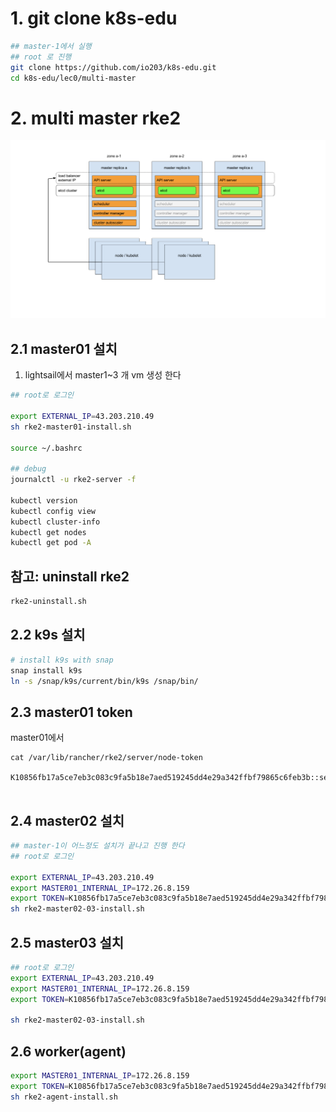 
# 1.  git clone k8s-edu
```bash
## master-1에서 실행
## root 로 진행 
git clone https://github.com/io203/k8s-edu.git
cd k8s-edu/lec0/multi-master

```
# 2. multi master rke2

![alt text](image.png)


## 2.1 master01 설치
1. lightsail에서 master1~3 개 vm 생성 한다 
```bash
## root로 로그인

export EXTERNAL_IP=43.203.210.49
sh rke2-master01-install.sh

source ~/.bashrc

## debug
journalctl -u rke2-server -f

kubectl version
kubectl config view 
kubectl cluster-info
kubectl get nodes
kubectl get pod -A
```

## 참고: uninstall rke2
```sh
rke2-uninstall.sh
```

## 2.2 k9s 설치 
```bash
# install k9s with snap
snap install k9s 
ln -s /snap/k9s/current/bin/k9s /snap/bin/
```

## 2.3 master01 token  
master01에서 
```
cat /var/lib/rancher/rke2/server/node-token

K10856fb17a5ce7eb3c083c9fa5b18e7aed519245dd4e29a342ffbf79865c6feb3b::server:3a0459d3712e2b9d4e4d69b6c5f38d89


```

## 2.4 master02 설치 
```bash
## master-1이 어느정도 설치가 끝나고 진행 한다 
## root로 로그인 

export EXTERNAL_IP=43.203.210.49
export MASTER01_INTERNAL_IP=172.26.8.159
export TOKEN=K10856fb17a5ce7eb3c083c9fa5b18e7aed519245dd4e29a342ffbf79865c6feb3b::server:3a0459d3712e2b9d4e4d69b6c5f38d89
sh rke2-master02-03-install.sh

```

## 2.5 master03 설치 
```bash
## root로 로그인 
export EXTERNAL_IP=43.203.210.49
export MASTER01_INTERNAL_IP=172.26.8.159
export TOKEN=K10856fb17a5ce7eb3c083c9fa5b18e7aed519245dd4e29a342ffbf79865c6feb3b::server:3a0459d3712e2b9d4e4d69b6c5f38d89

sh rke2-master02-03-install.sh
```

## 2.6 worker(agent)
```sh 
export MASTER01_INTERNAL_IP=172.26.8.159
export TOKEN=K10856fb17a5ce7eb3c083c9fa5b18e7aed519245dd4e29a342ffbf79865c6feb3b::server:3a0459d3712e2b9d4e4d69b6c5f38d89
sh rke2-agent-install.sh

```